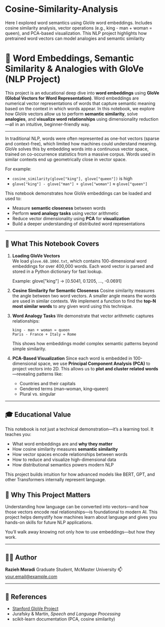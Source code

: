 # Cosine-Similarity-Analysis
Here I explored word semantics using GloVe word embeddings. Includes cosine similarity analysis, vector operations (e.g., king - man + woman = queen), and PCA-based visualization. This NLP project highlights how pretrained word vectors can model analogies and semantic similarity


# 🧠 Word Embeddings, Semantic Similarity & Analogies with GloVe (NLP Project)

This project is an educational deep dive into **word embeddings** using **GloVe (Global Vectors for Word Representation)**. Word embeddings are numerical vector representations of words that capture semantic meaning based on the context in which words appear. In this notebook, we explore how GloVe vectors allow us to perform **semantic similarity**, solve **analogies**, and **visualize word relationships** using dimensionality reduction—all in an intuitive, beginner-friendly way.

---

In traditional NLP, words were often represented as one-hot vectors (sparse and context-free), which limited how machines could understand meaning. GloVe solves this by embedding words into a continuous vector space, trained on co-occurrence statistics from a massive corpus. Words used in similar contexts end up geometrically close in vector space.

For example:
- `cosine_similarity(glove["king"], glove["queen"])` is high
- `glove["king"] - glove["man"] + glove["woman"]` ≈ `glove["queen"]`

This notebook demonstrates how GloVe embeddings can be loaded and used to:
- Measure **semantic closeness** between words
- Perform **word analogy tasks** using vector arithmetic
- Reduce vector dimensionality using **PCA** for **visualization**
- Build a deeper understanding of distributed word representations

---

## 🧪 What This Notebook Covers

1. **Loading GloVe Vectors**  
   We load `glove.6B.100d.txt`, which contains 100-dimensional word embeddings for over 400,000 words. Each word vector is parsed and stored in a Python dictionary for fast lookup.

   Example:
   glove["king"] → [0.5041, 0.1205, ..., -0.0691]


2. **Cosine Similarity for Semantic Closeness**
   Cosine similarity measures the angle between two word vectors. A smaller angle means the words are used in similar contexts. We implement a function to find the **top-N most similar words** to any given word using this technique.



3. **Word Analogy Tasks**
   We demonstrate that vector arithmetic captures relationships:

   ```
   king - man + woman ≈ queen
   Paris - France + Italy ≈ Rome
   ```

   This shows how embeddings model complex semantic patterns beyond simple similarity.

4. **PCA-Based Visualization**
   Since each word is embedded in 100-dimensional space, we use **Principal Component Analysis (PCA)** to project vectors into 2D. This allows us to **plot and cluster related words**—revealing patterns like:

   * Countries and their capitals
   * Gendered terms (man–woman, king–queen)
   * Plural vs. singular

---

## 🎓 Educational Value

This notebook is not just a technical demonstration—it’s a learning tool. It teaches you:

* What word embeddings are and **why they matter**
* How cosine similarity measures **semantic similarity**
* How vector spaces encode relationships between words
* How to reduce and visualize high-dimensional data
* How distributional semantics powers modern NLP

This project builds intuition for how advanced models like BERT, GPT, and other Transformers internally represent language.




## 📍 Why This Project Matters

Understanding how language can be converted into vectors—and how those vectors encode real relationships—is foundational to modern AI. This project helps demystify how machines learn about language and gives you hands-on skills for future NLP applications.

You’ll walk away knowing not only how to use embeddings—but how they work.

---

## 👩‍💻 Author

**Razieh Moradi**
Graduate Student, McMaster University
📫 [your.email@example.com](mailto:your.email@example.com)

---

## 📎 References

* [Stanford GloVe Project](https://nlp.stanford.edu/projects/glove/)
* Jurafsky & Martin, *Speech and Language Processing*
* scikit-learn documentation (PCA, cosine similarity)


